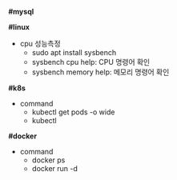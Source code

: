 **#mysql**

**#linux**
- cpu 성능측정
  - sudo apt install sysbench
  - sysbench cpu help: CPU 명령어 확인
  - sysbench memory help: 메모리 명령어 확인


**#k8s**
- command
  - kubectl get pods -o wide
  - kubectl 
 
**#docker**
- command
  - docker ps
  - docker run -d
